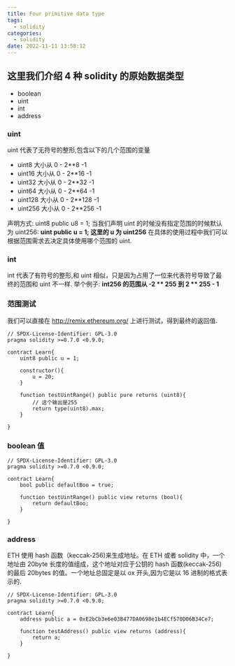 ```yaml
---
title: Four primitive data type
tags:
  - solidity
categories:
  - solidity
date: 2022-11-11 13:58:12
---
```


## 这里我们介绍 4 种 solidity 的原始数据类型

- boolean
- uint
- int
- address

### uint

uint 代表了无符号的整形,包含以下的几个范围的变量

- uint8 大小从 0 - 2\*\*8 -1
- uint16 大小从 0 - 2\*\*16 -1
- uint32 大小从 0 - 2\*\*32 -1
- uint64 大小从 0 - 2\*\*64 -1
- uint128 大小从 0 - 2\*\*128 -1
- uint256 大小从 0 - 2\*\*256 -1

声明方式:
uint8 public u8 = 1;
当我们声明 uint 的时候没有指定范围的时候默认为 uint256:
**uint public u = 1; 这里的 u 为 uint256**
在具体的使用过程中我们可以根据范围需求去决定具体使用哪个范围的 uint.

### int

int 代表了有符号的整形,和 uint 相似，只是因为占用了一位来代表符号导致了最终的范围和 uint 不一样.
举个例子:
**int256 的范围从 -2 ** 255 到 2 ** 255 - 1**

### 范围测试

我们可以直接在 <http://remix.ethereum.org/> 上进行测试，得到最终的返回值.

```
// SPDX-License-Identifier: GPL-3.0
pragma solidity >=0.7.0 <0.9.0;

contract Learn{
    uint8 public u = 1;

    constructor(){
        u = 20;
    }

    function testUintRange() public pure returns (uint8){
        // 这个输出是255
        return type(uint8).max;
    }

}
```

### boolean 值

```
// SPDX-License-Identifier: GPL-3.0
pragma solidity >=0.7.0 <0.9.0;

contract Learn{
    bool public defaultBoo = true;

    function testUintRange() public view returns (bool){
        return defaultBoo;
    }

}
```

### address

ETH 使用 hash 函数（keccak-256)来生成地址。在 ETH 或者 solidity 中，一个地址由 20byte 长度的值组成，这个地址对应于公钥的 hash 函数(keccak-256)的最后 20bytes 的值。一个地址总固定是以 ox 开头,因为它是以 16 进制的格式表示的.

```
// SPDX-License-Identifier: GPL-3.0
pragma solidity >=0.7.0 <0.9.0;

contract Learn{
    address public a = 0xE2bCb3e6e03B477DA0698e1b4ECf570D06B34Ce7;

    function testAddress() public view returns (address){
        return a;
    }

}
```
